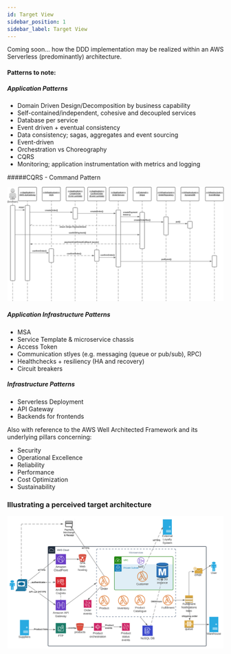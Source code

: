 ```yaml
---
id: Target View
sidebar_position: 1
sidebar_label: Target View
---
```


Coming soon... how the DDD implementation may be realized within an AWS Serverless (predominantly) architecture.

#### Patterns to note:

##### Application Patterns
* Domain Driven Design/Decomposition by business capability
* Self-contained/independent, cohesive and decoupled services
* Database per service
* Event driven + eventual consistency
* Data consistency; sagas, aggregates and event sourcing
* Event-driven
* Orchestration vs Choreography
* CQRS
* Monitoring; application instrumentation with metrics and logging

#####CQRS - Command Pattern

![CQRS Command Pattern](cqrs-order-cmd.svg)


##### Application Infrastructure Patterns
* MSA
* Service Template & microservice chassis
* Access Token
* Communication stlyes (e.g. messaging (queue or pub/sub), RPC)
* Healthchecks + resiliency (HA and recovery)
* Circuit breakers

##### Infrastructure Patterns
* Serverless Deployment
* API Gateway
* Backends for frontends

Also with reference to the AWS Well Architected Framework and its underlying pillars concerning:
* Security
* Operational Excellence
* Reliability
* Performance
* Cost Optimization
* Sustainability

### Illustrating a perceived target architecture

![Implementation View](tbs-implementation.svg)


